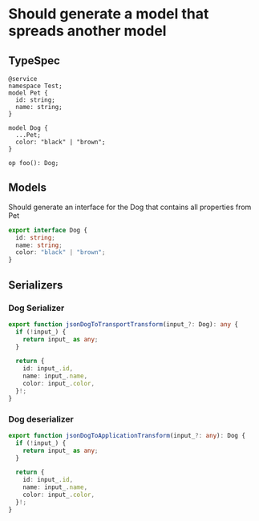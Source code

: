 # Should generate a model that spreads another model

## TypeSpec

```tsp
@service
namespace Test;
model Pet {
  id: string;
  name: string;
}

model Dog {
  ...Pet;
  color: "black" | "brown";
}

op foo(): Dog;
```

## Models

Should generate an interface for the Dog that contains all properties from Pet

```ts src/models/models.ts interface Dog
export interface Dog {
  id: string;
  name: string;
  color: "black" | "brown";
}
```

## Serializers

### Dog Serializer

```ts src/models/serializers.ts function jsonDogToTransportTransform
export function jsonDogToTransportTransform(input_?: Dog): any {
  if (!input_) {
    return input_ as any;
  }

  return {
    id: input_.id,
    name: input_.name,
    color: input_.color,
  }!;
}
```

### Dog deserializer

```ts src/models/serializers.ts function jsonDogToApplicationTransform
export function jsonDogToApplicationTransform(input_?: any): Dog {
  if (!input_) {
    return input_ as any;
  }

  return {
    id: input_.id,
    name: input_.name,
    color: input_.color,
  }!;
}
```
